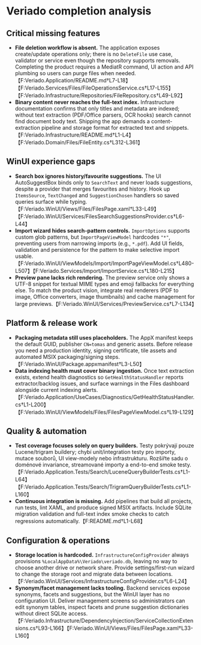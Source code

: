 # Veriado completion analysis

## Critical missing features
- **File deletion workflow is absent.** The application exposes create/update operations only; there is no `DeleteFile` use case, validator or service even though the repository supports removals. Completing the product requires a MediatR command, UI action and API plumbing so users can purge files when needed.【F:Veriado.Application/README.md†L7-L18】【F:Veriado.Services/Files/FileOperationsService.cs†L17-L155】【F:Veriado.Infrastructure/Repositories/FileRepository.cs†L49-L92】
- **Binary content never reaches the full-text index.** Infrastructure documentation confirms that only titles and metadata are indexed; without text extraction (PDF/Office parsers, OCR hooks) search cannot find document body text. Shipping the app demands a content-extraction pipeline and storage format for extracted text and snippets.【F:Veriado.Infrastructure/README.md†L1-L4】【F:Veriado.Domain/Files/FileEntity.cs†L312-L361】

## WinUI experience gaps
- **Search box ignores history/favourite suggestions.** The UI AutoSuggestBox binds only to `SearchText` and never loads suggestions, despite a provider that merges favourites and history. Hook up `ItemsSource`, `TextChanged` and `SuggestionChosen` handlers so saved queries surface while typing.【F:Veriado.WinUI/Views/Files/FilesPage.xaml†L33-L49】【F:Veriado.WinUI/Services/FilesSearchSuggestionsProvider.cs†L6-L44】
- **Import wizard hides search-pattern controls.** `ImportOptions` supports custom glob patterns, but `ImportPageViewModel` hardcodes `"*"`, preventing users from narrowing imports (e.g., `*.pdf`). Add UI fields, validation and persistence for the pattern to make selective import usable.【F:Veriado.WinUI/ViewModels/Import/ImportPageViewModel.cs†L480-L507】【F:Veriado.Services/Import/ImportService.cs†L180-L215】
- **Preview pane lacks rich rendering.** The preview service only shows a UTF-8 snippet for textual MIME types and emoji fallbacks for everything else. To match the product vision, integrate real renderers (PDF to image, Office converters, image thumbnails) and cache management for large previews.【F:Veriado.WinUI/Services/PreviewService.cs†L7-L134】

## Platform & release work
- **Packaging metadata still uses placeholders.** The AppX manifest keeps the default GUID, publisher `CN=tomas` and generic assets. Before release you need a production identity, signing certificate, tile assets and automated MSIX packaging/signing steps.【F:Veriado.WinUI/Package.appxmanifest†L3-L50】
- **Data indexing health must cover binary ingestion.** Once text extraction exists, extend health diagnostics so `GetHealthStatusHandler` reports extractor/backlog issues, and surface warnings in the Files dashboard alongside current indexing alerts.【F:Veriado.Application/UseCases/Diagnostics/GetHealthStatusHandler.cs†L1-L200】【F:Veriado.WinUI/ViewModels/Files/FilesPageViewModel.cs†L19-L129】

## Quality & automation
- **Test coverage focuses solely on query builders.** Testy pokrývají pouze Lucene/trigram buildery; chybí unit/integration testy pro importy, mutace souborů, UI view-modely nebo infrastrukturu. Rozšiřte sadu o doménové invariance, streamované importy a end-to-end smoke testy.【F:Veriado.Application.Tests/Search/LuceneQueryBuilderTests.cs†L1-L64】【F:Veriado.Application.Tests/Search/TrigramQueryBuilderTests.cs†L1-L160】
- **Continuous integration is missing.** Add pipelines that build all projects, run tests, lint XAML, and produce signed MSIX artifacts. Include SQLite migration validation and full-text index smoke checks to catch regressions automatically.【F:README.md†L1-L68】

## Configuration & operations
- **Storage location is hardcoded.** `InfrastructureConfigProvider` always provisions `%LocalAppData%\Veriado\veriado.db`, leaving no way to choose another drive or network share. Provide settings/first-run wizard to change the storage root and migrate data between locations.【F:Veriado.WinUI/Services/InfrastructureConfigProvider.cs†L6-L24】
- **Synonym/facet management lacks tooling.** Backend services expose synonyms, facets and suggestions, but the WinUI layer has no configuration UI. Deliver management screens so administrators can edit synonym tables, inspect facets and prune suggestion dictionaries without direct SQLite access.【F:Veriado.Infrastructure/DependencyInjection/ServiceCollectionExtensions.cs†L93-L166】【F:Veriado.WinUI/Views/Files/FilesPage.xaml†L33-L160】
